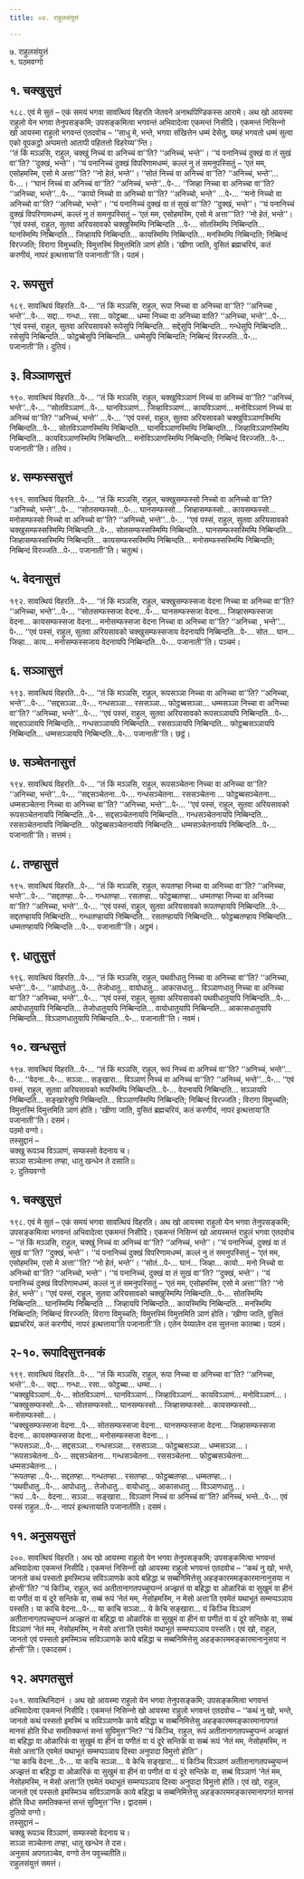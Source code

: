 ```yaml
---
title: ०७. राहुलसंयुत्तं

---
```

७. राहुलसंयुत्तं  
१. पठमवग्गो  


## १. चक्खुसुत्तं

१८८. एवं मे सुतं – एकं समयं भगवा सावत्थियं विहरति जेतवने अनाथपिण्डिकस्स आरामे। अथ खो आयस्मा राहुलो येन भगवा तेनुपसङ्कमि; उपसङ्कमित्वा भगवन्तं अभिवादेत्वा एकमन्तं निसीदि। एकमन्तं निसिन्‍नो खो आयस्मा राहुलो भगवन्तं एतदवोच – ‘‘साधु मे, भन्ते, भगवा संखित्तेन धम्मं देसेतु, यमहं भगवतो धम्मं सुत्वा एको वूपकट्ठो अप्पमत्तो आतापी पहितत्तो विहरेय्य’’न्ति।  
‘‘तं किं मञ्‍ञसि, राहुल, चक्खुं निच्‍चं वा अनिच्‍चं वा’’ति? ‘‘अनिच्‍चं, भन्ते’’। ‘‘यं पनानिच्‍चं दुक्खं वा तं सुखं वा’’ति? ‘‘दुक्खं, भन्ते’’। ‘‘यं पनानिच्‍चं दुक्खं विपरिणामधम्मं, कल्‍लं नु तं समनुपस्सितुं – ‘एतं मम, एसोहमस्मि, एसो मे अत्ता’’’ति? ‘‘नो हेतं, भन्ते’’। ‘‘सोतं निच्‍चं वा अनिच्‍चं वा’’ति? ‘‘अनिच्‍चं, भन्ते’’…पे॰…। ‘‘घानं निच्‍चं वा अनिच्‍चं वा’’ति? ‘‘अनिच्‍चं, भन्ते’’…पे॰… ‘‘जिव्हा निच्‍चा वा अनिच्‍चा वा’’ति? ‘‘अनिच्‍चा, भन्ते’’…पे॰… ‘‘कायो निच्‍चो वा अनिच्‍चो वा’’ति? ‘‘अनिच्‍चो, भन्ते’’ …पे॰… ‘‘मनो निच्‍चो वा अनिच्‍चो वा’’ति? ‘‘अनिच्‍चो, भन्ते’’। ‘‘यं पनानिच्‍चं दुक्खं वा तं सुखं वा’’ति? ‘‘दुक्खं, भन्ते’’। ‘‘यं पनानिच्‍चं दुक्खं विपरिणामधम्मं, कल्‍लं नु तं समनुपस्सितुं – ‘एतं मम, एसोहमस्मि, एसो मे अत्ता’’’ति? ‘‘नो हेतं, भन्ते’’।  
‘‘एवं पस्सं, राहुल, सुतवा अरियसावको चक्खुस्मिम्पि निब्बिन्दति …पे॰… सोतस्मिम्पि निब्बिन्दति… घानस्मिम्पि निब्बिन्दति… जिव्हायपि निब्बिन्दति… कायस्मिम्पि निब्बिन्दति… मनस्मिम्पि निब्बिन्दति; निब्बिन्दं विरज्‍जति; विरागा विमुच्‍चति; विमुत्तस्मिं विमुत्तमिति ञाणं होति। ‘खीणा जाति, वुसितं ब्रह्मचरियं, कतं करणीयं, नापरं इत्थत्ताया’ति पजानाती’’ति। पठमं।  


## २. रूपसुत्तं

१८९. सावत्थियं विहरति…पे॰… ‘‘तं किं मञ्‍ञसि, राहुल, रूपा निच्‍चा वा अनिच्‍चा वा’’ति? ‘‘अनिच्‍चा , भन्ते’’…पे॰… सद्दा… गन्धा… रसा… फोट्ठब्बा… धम्मा निच्‍चा वा अनिच्‍चा वाति? ‘‘अनिच्‍चा, भन्ते’’…पे॰… ‘‘एवं पस्सं, राहुल, सुतवा अरियसावको रूपेसुपि निब्बिन्दति… सद्देसुपि निब्बिन्दति… गन्धेसुपि निब्बिन्दति… रसेसुपि निब्बिन्दति… फोट्ठब्बेसुपि निब्बिन्दति… धम्मेसुपि निब्बिन्दति; निब्बिन्दं विरज्‍जति…पे॰… पजानाती’’ति। दुतियं।  


## ३. विञ्‍ञाणसुत्तं

१९०. सावत्थियं विहरति…पे॰… ‘‘तं किं मञ्‍ञसि, राहुल, चक्खुविञ्‍ञाणं निच्‍चं वा अनिच्‍चं वा’’ति? ‘‘अनिच्‍चं, भन्ते’’…पे॰… ‘‘सोतविञ्‍ञाणं…पे॰… घानविञ्‍ञाणं… जिव्हाविञ्‍ञाणं… कायविञ्‍ञाणं… मनोविञ्‍ञाणं निच्‍चं वा अनिच्‍चं वा’’ति? ‘‘अनिच्‍चं, भन्ते’’ …पे॰… ‘‘एवं पस्सं, राहुल, सुतवा अरियसावको चक्खुविञ्‍ञाणस्मिम्पि निब्बिन्दति…पे॰… सोतविञ्‍ञाणस्मिम्पि निब्बिन्दति… घानविञ्‍ञाणस्मिम्पि निब्बिन्दति… जिव्हाविञ्‍ञाणस्मिम्पि निब्बिन्दति… कायविञ्‍ञाणस्मिम्पि निब्बिन्दति… मनोविञ्‍ञाणस्मिम्पि निब्बिन्दति; निब्बिन्दं विरज्‍जति…पे॰… पजानाती’’ति। ततियं।  


## ४. सम्फस्ससुत्तं

१९१. सावत्थियं विहरति…पे॰… ‘‘तं किं मञ्‍ञसि, राहुल, चक्खुसम्फस्सो निच्‍चो वा अनिच्‍चो वा’’ति? ‘‘अनिच्‍चो, भन्ते’’…पे॰… ‘‘सोतसम्फस्सो…पे॰… घानसम्फस्सो… जिव्हासम्फस्सो… कायसम्फस्सो… मनोसम्फस्सो निच्‍चो वा अनिच्‍चो वा’’ति? ‘‘अनिच्‍चो, भन्ते’’…पे॰… ‘‘एवं पस्सं, राहुल, सुतवा अरियसावको चक्खुसम्फस्सस्मिम्पि निब्बिन्दति…पे॰… सोतसम्फस्सस्मिम्पि निब्बिन्दति… घानसम्फस्सस्मिम्पि निब्बिन्दति… जिव्हासम्फस्सस्मिम्पि निब्बिन्दति… कायसम्फस्सस्मिम्पि निब्बिन्दति… मनोसम्फस्सस्मिम्पि निब्बिन्दति; निब्बिन्दं विरज्‍जति…पे॰… पजानाती’’ति। चतुत्थं।  


## ५. वेदनासुत्तं

१९२. सावत्थियं विहरति…पे॰… ‘‘तं किं मञ्‍ञसि, राहुल, चक्खुसम्फस्सजा वेदना निच्‍चा वा अनिच्‍चा वा’’ति? ‘‘अनिच्‍चा, भन्ते’’…पे॰… ‘‘सोतसम्फस्सजा वेदना…पे॰… घानसम्फस्सजा वेदना… जिव्हासम्फस्सजा वेदना… कायसम्फस्सजा वेदना… मनोसम्फस्सजा वेदना निच्‍चा वा अनिच्‍चा वा’’ति? ‘‘अनिच्‍चा , भन्ते’’…पे॰… ‘‘एवं पस्सं, राहुल, सुतवा अरियसावको चक्खुसम्फस्सजाय वेदनायपि निब्बिन्दति…पे॰… सोत… घान… जिव्हा… काय… मनोसम्फस्सजाय वेदनायपि निब्बिन्दति…पे॰… पजानाती’’ति। पञ्‍चमं।  


## ६. सञ्‍ञासुत्तं

१९३. सावत्थियं विहरति…पे॰… ‘‘तं किं मञ्‍ञसि, राहुल, रूपसञ्‍ञा निच्‍चा वा अनिच्‍चा वा’’ति? ‘‘अनिच्‍चा, भन्ते’’…पे॰… ‘‘सद्दसञ्‍ञा…पे॰… गन्धसञ्‍ञा… रससञ्‍ञा… फोट्ठब्बसञ्‍ञा… धम्मसञ्‍ञा निच्‍चा वा अनिच्‍चा वा’’ति? ‘‘अनिच्‍चा, भन्ते’’…पे॰… ‘‘एवं पस्सं, राहुल, सुतवा अरियसावको रूपसञ्‍ञायपि निब्बिन्दति…पे॰… सद्दसञ्‍ञायपि निब्बिन्दति… गन्धसञ्‍ञायपि निब्बिन्दति… रससञ्‍ञायपि निब्बिन्दति… फोट्ठब्बसञ्‍ञायपि निब्बिन्दति… धम्मसञ्‍ञायपि निब्बिन्दति…पे॰… पजानाती’’ति। छट्ठं।  


## ७. सञ्‍चेतनासुत्तं

१९४. सावत्थियं विहरति…पे॰… ‘‘तं किं मञ्‍ञसि, राहुल, रूपसञ्‍चेतना निच्‍चा वा अनिच्‍चा वा’’ति? ‘‘अनिच्‍चा, भन्ते’’…पे॰… ‘‘सद्दसञ्‍चेतना…पे॰… गन्धसञ्‍चेतना… रससञ्‍चेतना … फोट्ठब्बसञ्‍चेतना… धम्मसञ्‍चेतना निच्‍चा वा अनिच्‍चा वा’’ति? ‘‘अनिच्‍चा, भन्ते’’…पे॰… ‘‘एवं पस्सं, राहुल, सुतवा अरियसावको रूपसञ्‍चेतनायपि निब्बिन्दति…पे॰… सद्दसञ्‍चेतनायपि निब्बिन्दति… गन्धसञ्‍चेतनायपि निब्बिन्दति… रससञ्‍चेतनायपि निब्बिन्दति… फोट्ठब्बसञ्‍चेतनायपि निब्बिन्दति… धम्मसञ्‍चेतनायपि निब्बिन्दति…पे॰… पजानाती’’ति। सत्तमं।  


## ८. तण्हासुत्तं

१९५. सावत्थियं विहरति…पे॰… ‘‘तं किं मञ्‍ञसि, राहुल, रूपतण्हा निच्‍चा वा अनिच्‍चा वा’’ति? ‘‘अनिच्‍चा, भन्ते’’…पे॰… ‘‘सद्दतण्हा…पे॰… गन्धतण्हा… रसतण्हा… फोट्ठब्बतण्हा… धम्मतण्हा निच्‍चा वा अनिच्‍चा वा’’ति? ‘‘अनिच्‍चा, भन्ते’’…पे॰… ‘‘एवं पस्सं, राहुल, सुतवा अरियसावको रूपतण्हायपि निब्बिन्दति…पे॰… सद्दतण्हायपि निब्बिन्दति… गन्धतण्हायपि निब्बिन्दति… रसतण्हायपि निब्बिन्दति… फोट्ठब्बतण्हाय निब्बिन्दति… धम्मतण्हायपि निब्बिन्दति …पे॰… पजानाती’’ति। अट्ठमं।  


## ९. धातुसुत्तं

१९६. सावत्थियं विहरति…पे॰… ‘‘तं किं मञ्‍ञसि, राहुल, पथवीधातु निच्‍चा वा अनिच्‍चा वा’’ति? ‘‘अनिच्‍चा, भन्ते’’…पे॰… ‘‘आपोधातु…पे॰… तेजोधातु… वायोधातु… आकासधातु… विञ्‍ञाणधातु निच्‍चा वा अनिच्‍चा वा’’ति? ‘‘अनिच्‍चा, भन्ते’’…पे॰… ‘‘एवं पस्सं, राहुल, सुतवा अरियसावको पथवीधातुयापि निब्बिन्दति…पे॰… आपोधातुयापि निब्बिन्दति… तेजोधातुयापि निब्बिन्दति… वायोधातुयापि निब्बिन्दति… आकासधातुयापि निब्बिन्दति… विञ्‍ञाणधातुयापि निब्बिन्दति…पे॰… पजानाती’’ति। नवमं।  


## १०. खन्धसुत्तं

१९७. सावत्थियं विहरति…पे॰… ‘‘तं किं मञ्‍ञसि, राहुल, रूपं निच्‍चं वा अनिच्‍चं वा’’ति? ‘‘अनिच्‍चं, भन्ते’’…पे॰… ‘‘वेदना…पे॰… सञ्‍ञा… सङ्खारा… विञ्‍ञाणं निच्‍चं वा अनिच्‍चं वा’’ति? ‘‘अनिच्‍चं, भन्ते’’…पे॰… ‘‘एवं पस्सं, राहुल, सुतवा अरियसावको रूपस्मिम्पि निब्बिन्दति…पे॰… वेदनायपि निब्बिन्दति… सञ्‍ञायपि निब्बिन्दति… सङ्खारेसुपि निब्बिन्दति… विञ्‍ञाणस्मिम्पि निब्बिन्दति; निब्बिन्दं विरज्‍जति ; विरागा विमुच्‍चति; विमुत्तस्मिं विमुत्तमिति ञाणं होति। ‘खीणा जाति, वुसितं ब्रह्मचरियं, कतं करणीयं, नापरं इत्थत्ताया’ति पजानाती’’ति। दसमं।  
पठमो वग्गो।  
तस्सुद्दानं –  
चक्खु रूपञ्‍च विञ्‍ञाणं, सम्फस्सो वेदनाय च।  
सञ्‍ञा सञ्‍चेतना तण्हा, धातु खन्धेन ते दसाति॥  
२. दुतियवग्गो  


## १. चक्खुसुत्तं

१९८. एवं मे सुतं – एकं समयं भगवा सावत्थियं विहरति। अथ खो आयस्मा राहुलो येन भगवा तेनुपसङ्कमि; उपसङ्कमित्वा भगवन्तं अभिवादेत्वा एकमन्तं निसीदि। एकमन्तं निसिन्‍नं खो आयस्मन्तं राहुलं भगवा एतदवोच – ‘‘तं किं मञ्‍ञसि, राहुल, चक्खुं निच्‍चं वा अनिच्‍चं वा’’ति? ‘‘अनिच्‍चं, भन्ते’’। ‘‘यं पनानिच्‍चं, दुक्खं वा तं सुखं वा’’ति? ‘‘दुक्खं, भन्ते’’। ‘‘यं पनानिच्‍चं दुक्खं विपरिणामधम्मं, कल्‍लं नु तं समनुपस्सितुं – ‘एतं मम, एसोहमस्मि, एसो मे अत्ता’’’ति? ‘‘नो हेतं, भन्ते’’। ‘‘सोतं…पे॰… घानं… जिव्हा… कायो… मनो निच्‍चो वा अनिच्‍चो वा’’ति? ‘‘अनिच्‍चो, भन्ते’’। ‘‘यं पनानिच्‍चं, दुक्खं वा तं सुखं वा’’ति? ‘‘दुक्खं, भन्ते’’। ‘‘यं पनानिच्‍चं दुक्खं विपरिणामधम्मं, कल्‍लं नु तं समनुपस्सितुं – ‘एतं मम, एसोहमस्मि, एसो मे अत्ता’’’ति? ‘‘नो हेतं, भन्ते’’। ‘‘एवं पस्सं, राहुल, सुतवा अरियसावको चक्खुस्मिम्पि निब्बिन्दति…पे॰… सोतस्मिम्पि निब्बिन्दति… घानस्मिम्पि निब्बिन्दति … जिव्हायपि निब्बिन्दति… कायस्मिम्पि निब्बिन्दति… मनस्मिम्पि निब्बिन्दति; निब्बिन्दं विरज्‍जति; विरागा विमुच्‍चति; विमुत्तस्मिं विमुत्तमिति ञाणं होति। ‘खीणा जाति, वुसितं ब्रह्मचरियं, कतं करणीयं, नापरं इत्थत्ताया’ति पजानाती’’ति। एतेन पेय्यालेन दस सुत्तन्ता कातब्बा। पठमं।  


## २-१०. रूपादिसुत्तनवकं

१९९. सावत्थियं विहरति…पे॰… ‘‘तं किं मञ्‍ञसि, राहुल, रूपा निच्‍चा वा अनिच्‍चा वा’’ति? ‘‘अनिच्‍चा, भन्ते’’…पे॰… सद्दा… गन्धा… रसा… फोट्ठब्बा… धम्मा…।  
‘‘चक्खुविञ्‍ञाणं…पे॰… सोतविञ्‍ञाणं… घानविञ्‍ञाणं… जिव्हाविञ्‍ञाणं… कायविञ्‍ञाणं… मनोविञ्‍ञाणं…।  
‘‘चक्खुसम्फस्सो…पे॰… सोतसम्फस्सो… घानसम्फस्सो… जिव्हासम्फस्सो… कायसम्फस्सो… मनोसम्फस्सो…।  
‘‘चक्खुसम्फस्सजा वेदना…पे॰… सोतसम्फस्सजा वेदना… घानसम्फस्सजा वेदना… जिव्हासम्फस्सजा वेदना… कायसम्फस्सजा वेदना… मनोसम्फस्सजा वेदना…।  
‘‘रूपसञ्‍ञा…पे॰… सद्दसञ्‍ञा… गन्धसञ्‍ञा… रससञ्‍ञा… फोट्ठब्बसञ्‍ञा… धम्मसञ्‍ञा…।  
‘‘रूपसञ्‍चेतना…पे॰… सद्दसञ्‍चेतना… गन्धसञ्‍चेतना… रससञ्‍चेतना… फोट्ठब्बसञ्‍चेतना… धम्मसञ्‍चेतना…।  
‘‘रूपतण्हा …पे॰… सद्दतण्हा… गन्धतण्हा… रसतण्हा… फोट्ठब्बतण्हा… धम्मतण्हा…।  
‘‘पथवीधातु…पे॰… आपोधातु… तेजोधातु… वायोधातु… आकासधातु … विञ्‍ञाणधातु…।  
‘‘रूपं …पे॰… वेदना… सञ्‍ञा… सङ्खारा… विञ्‍ञाणं निच्‍चं वा अनिच्‍चं वा’’ति? अनिच्‍चं, भन्ते…पे॰… एवं पस्सं राहुल…पे॰… नापरं इत्थत्तायाति पजानातीति। दसमं।  


## ११. अनुसयसुत्तं

२००. सावत्थियं विहरति। अथ खो आयस्मा राहुलो येन भगवा तेनुपसङ्कमि; उपसङ्कमित्वा भगवन्तं अभिवादेत्वा एकमन्तं निसीदि। एकमन्तं निसिन्‍नो खो आयस्मा राहुलो भगवन्तं एतदवोच – ‘‘कथं नु खो, भन्ते, जानतो कथं पस्सतो इमस्मिञ्‍च सविञ्‍ञाणके काये बहिद्धा च सब्बनिमित्तेसु अहङ्कारममङ्कारमानानुसया न होन्ती’’ति? ‘‘यं किञ्‍चि, राहुल, रूपं अतीतानागतपच्‍चुप्पन्‍नं अज्झत्तं वा बहिद्धा वा ओळारिकं वा सुखुमं वा हीनं वा पणीतं वा यं दूरे सन्तिके वा, सब्बं रूपं ‘नेतं मम, नेसोहमस्मि, न मेसो अत्ता’ति एवमेतं यथाभूतं सम्मप्पञ्‍ञाय पस्सति। या काचि वेदना…पे॰… या काचि सञ्‍ञा… ये केचि सङ्खारा… यं किञ्‍चि विञ्‍ञाणं अतीतानागतपच्‍चुप्पन्‍नं अज्झत्तं वा बहिद्धा वा ओळारिकं वा सुखुमं वा हीनं वा पणीतं वा यं दूरे सन्तिके वा, सब्बं विञ्‍ञाणं ‘नेतं मम, नेसोहमस्मि, न मेसो अत्ता’ति एवमेतं यथाभूतं सम्मप्पञ्‍ञाय पस्सति। एवं खो, राहुल, जानतो एवं पस्सतो इमस्मिञ्‍च सविञ्‍ञाणके काये बहिद्धा च सब्बनिमित्तेसु अहङ्कारममङ्कारमानानुसया न होन्ती’’ति। एकादसमं।  


## १२. अपगतसुत्तं

२०१. सावत्थिनिदानं । अथ खो आयस्मा राहुलो येन भगवा तेनुपसङ्कमि; उपसङ्कमित्वा भगवन्तं अभिवादेत्वा एकमन्तं निसीदि। एकमन्तं निसिन्‍नो खो आयस्मा राहुलो भगवन्तं एतदवोच – ‘‘कथं नु खो, भन्ते, जानतो कथं पस्सतो इमस्मिं च सविञ्‍ञाणके काये बहिद्धा च सब्बनिमित्तेसु अहङ्कारममङ्कारमानापगतं मानसं होति विधा समतिक्‍कन्तं सन्तं सुविमुत्त’’न्ति? ‘‘यं किञ्‍चि, राहुल, रूपं अतीतानागतपच्‍चुप्पन्‍नं अज्झत्तं वा बहिद्धा वा ओळारिकं वा सुखुमं वा हीनं वा पणीतं वा यं दूरे सन्तिके वा सब्बं रूपं ‘नेतं मम, नेसोहमस्मि, न मेसो अत्ता’ति एवमेतं यथाभूतं सम्मप्पञ्‍ञाय दिस्वा अनुपादा विमुत्तो होति’’।  
‘‘या काचि वेदना…पे॰… या काचि सञ्‍ञा… ये केचि सङ्खारा… यं किञ्‍चि विञ्‍ञाणं अतीतानागतपच्‍चुप्पन्‍नं अज्झत्तं वा बहिद्धा वा ओळारिकं वा सुखुमं वा हीनं वा पणीतं वा यं दूरे सन्तिके वा, सब्बं विञ्‍ञाणं ‘नेतं मम, नेसोहमस्मि, न मेसो अत्ता’ति एवमेतं यथाभूतं सम्मप्पञ्‍ञाय दिस्वा अनुपादा विमुत्तो होति। एवं खो, राहुल, जानतो एवं पस्सतो इमस्मिञ्‍च सविञ्‍ञाणके काये बहिद्धा च सब्बनिमित्तेसु अहङ्कारममङ्कारमानापगतं मानसं होति विधा समतिक्‍कन्तं सन्तं सुविमुत्त’’न्ति। द्वादसमं।  
दुतियो वग्गो।  
तस्सुद्दानं –  
चक्खु रूपञ्‍च विञ्‍ञाणं, सम्फस्सो वेदनाय च।  
सञ्‍ञा सञ्‍चेतना तण्हा, धातु खन्धेन ते दस।  
अनुसयं अपगतञ्‍चेव, वग्गो तेन पवुच्‍चतीति॥  
राहुलसंयुत्तं समत्तं।  